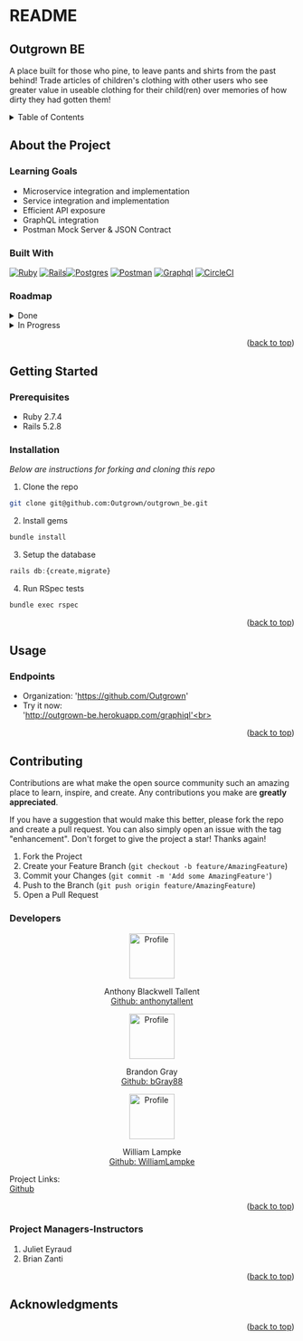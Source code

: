 # README
## Outgrown BE

A place built for those who pine, to leave pants and shirts from the past behind! 
Trade articles of children's clothing with other users who see greater value in useable 
clothing for their child(ren) over memories of how dirty they had gotten them!

<a name="readme-top"></a>

<details>
  <summary>Table of Contents</summary>
  <ul list-style-position="inside">
    <li>
      <a href="#about-the-project">About The Project</a>
      <ul>
        <li><a href="#learning-goals">Learning Goals</a></li>
        <li><a href="#built-with">Built With</a></li>
        <li><a href="#roadmap">Roadmap</a></li>
      </ul>
    </li>
    <li>
      <a href="#getting-started">Getting Started</a>
      <ul>
        <li><a href="#prerequisites">Prerequisites</a></li>
        <li><a href="#installation">Installation</a></li>
      </ul>
    </li>
    <li>
      <a href="#usage">Usage</a>
      <ul>
        <li><a href="#endpoints">Endpoints</a></li>
      </ul>
    </li>
    <li>
      <a href="#contributing">Contributing</a>
      <ul>
        <li><a href="#developers">Developers</a></li>
        <li><a href="#project-managers-instructors">Project Managers-Instructors</a></li>
      </ul>
    </li>
  </ol>
</details>

## About the Project

  ### Learning Goals

  * Microservice integration and implementation
  * Service integration and implementation
  * Efficient API exposure
  * GraphQL integration
  * Postman Mock Server & JSON Contract

  ### Built With

  [![Ruby]][Ruby-url] [![Rails]][Rails-url][![Postgres]][Postgres-url]
  [![Postman]][Postman-url] [![Graphql]][Graphql-url] [![CircleCI]][CircleCI-url]

  ### Roadmap
  <details>
    <summary>Done</summary>
    - [x] Add Readme<br>
    - [x] Readme: Outlines the learning goals<br>
    - [x] Readme: Add back to top links<br>
    - [x] Readme: Clone and Setup<br>
    - [x] Readme: Users Get API keys<br>
    - [x] Readme: Happy Path Endpoint Use<br>
    - [x] Setup Repo and Push to Github<br>
    - [x] Queries: Users<br>
    - [x] Queries: Articles<br>
    - [x] Mutations: Users<br>
    - [x] Mutations: Articles<br>
  </details>
  <details>
    <summary>In Progress</summary>
    - [ ] Testing
  </details>

  <p align="right">(<a href="#readme-top">back to top</a>)</p>

## Getting Started

  ### Prerequisites

  * Ruby 2.7.4
  * Rails 5.2.8

  ### Installation

  _Below are instructions for forking and cloning this repo_

  1. Clone the repo
  ```sh
  git clone git@github.com:Outgrown/outgrown_be.git
  ```
  2. Install gems
  ```sh
  bundle install
  ```
  3. Setup the database
  ```js
  rails db:{create,migrate}
  ```
  4. Run RSpec tests
  ```sh
  bundle exec rspec
  ```

  <p align="right">(<a href="#readme-top">back to top</a>)</p>

## Usage

  ### Endpoints

  - Organization: 'https://github.com/Outgrown'
  - Try it now: <br>
  'http://outgrown-be.herokuapp.com/graphiql'<br>

  <p align="right">(<a href="#readme-top">back to top</a>)</p>

## Contributing

  Contributions are what make the open source community such an amazing place to learn, inspire, and create. Any contributions you make are **greatly appreciated**.

  If you have a suggestion that would make this better, please fork the repo and create a pull request. You can also simply open an issue with the tag "enhancement".
  Don't forget to give the project a star! Thanks again!

  1. Fork the Project
  2. Create your Feature Branch (`git checkout -b feature/AmazingFeature`)
  3. Commit your Changes (`git commit -m 'Add some AmazingFeature'`)
  4. Push to the Branch (`git push origin feature/AmazingFeature`)
  5. Open a Pull Request

  ### Developers

  <div align="center">
    <img src="https://avatars.githubusercontent.com/u/113158442?v=4" alt="Profile" width="80" height="80">
    <p align="center">
      Anthony Blackwell Tallent<br>
      <a href="https://github.com/anthonytallent">Github: anthonytallent</a>
    </p>
  </div>
  <div align="center">
    <img src="https://avatars.githubusercontent.com/u/111726505?v=4" alt="Profile" width="80" height="80">
    <p align="center">
      Brandon Gray<br>
      <a href="https://github.com/bGray88">Github: bGray88</a>
    </p>
  </div>
  <div align="center">
    <img src="https://avatars.githubusercontent.com/u/109244868?v=4" alt="Profile" width="80" height="80">
    <p align="center">
      William Lampke<br>
      <a href="https://github.com/WilliamLampke">Github: WilliamLampke</a>
    </p>
  </div>

  Project Links: <br> 
  [Github](https://github.com/Outgrown/outgrown_be) <br>

  <p align="right">(<a href="#readme-top">back to top</a>)</p>

  ### Project Managers-Instructors

  1. Juliet Eyraud
  2. Brian Zanti

  <p align="right">(<a href="#readme-top">back to top</a>)</p>

## Acknowledgments

  <p align="right">(<a href="#readme-top">back to top</a>)</p>

  [Ruby]: https://img.shields.io/badge/-Ruby-CC342D?style=flat&logo=ruby&logoColor=white
  [Ruby-url]: https://www.ruby-lang.org/en/
  [Rails]: https://img.shields.io/badge/-Ruby%20on%20Rails-CC0000?style=flat&logo=rubyonrails&logoColor=white
  [Rails-url]: https://rubyonrails.org
  [Postgres]: https://img.shields.io/badge/-Postgres-4169E1?style=flat&logo=postgresql&logoColor=white
  [Postgres-url]: https://www.postgresql.org/
  [Postman]: https://img.shields.io/badge/-Postman-FF6C37?style=flat&logo=postman&logoColor=white
  [Postman-url]: https://www.postman.com/
  [Graphql]: https://img.shields.io/badge/-ApolloGraphQL-311C87?style=flat&logo=apollo-graphql
  [Graphql-url]: https://graphql.org/
  [CircleCI]: https://img.shields.io/badge/circle%20ci-%23161616.svg?style=flat&logo=circleci&logoColor=white
  [CircleCI-url]: https://circleci.com/
